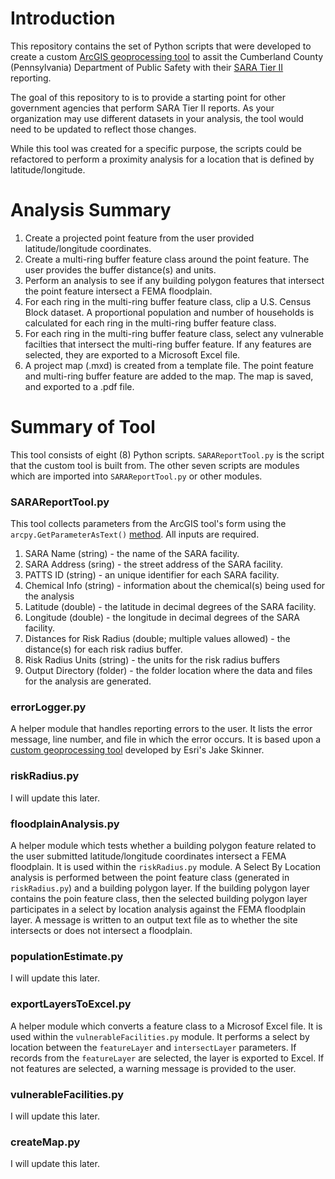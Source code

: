 # Introduction

This repository contains the set of Python scripts that were developed to create a custom [ArcGIS geoprocessing tool](https://desktop.arcgis.com/en/arcmap/10.5/analyze/main/geoprocessing-tools.htm) to assit the Cumberland County (Pennsylvania) Department of Public Safety with their [SARA Tier II](https://www.epa.gov/epcra/state-tier-ii-reporting-requirements-and-procedures) reporting.

The goal of this repository to is to provide a starting point for other government agencies that perform SARA Tier II reports.  As your organization may use different datasets in your analysis, the tool would need to be updated to reflect those changes.  

While this tool was created for a specific purpose, the scripts could be refactored to perform a proximity analysis for a location that is defined by latitude/longitude.

# Analysis Summary

1. Create a projected point feature from the user provided latitude/longitude coordinates.<br>
2. Create a multi-ring buffer feature class around the point feature.  The user provides the buffer distance(s) and units.<br>
3. Perform an analysis to see if any building polygon features that intersect the point feature intersect a FEMA floodplain.<br>
4. For each ring in the multi-ring buffer feature class, clip a U.S. Census Block dataset.  A proportional population and number of households is calculated for each ring in the multi-ring buffer feature class.<br>
5. For each ring in the multi-ring buffer feature class, select any vulnerable facilties that intersect the multi-ring buffer feature.  If any features are selected, they are exported to a Microsoft Excel file.<br>
6. A project map (.mxd) is created from a template file. The point feature and multi-ring buffer feature are added to the map.  The map is saved, and exported to a .pdf file.

# Summary of Tool

This tool consists of eight (8) Python scripts.  `SARAReportTool.py` is the script that the custom tool is built from.  The other seven scripts are modules which are imported into `SARAReportTool.py` or other modules.

### SARAReportTool.py

This tool collects parameters from the ArcGIS tool's form using the `arcpy.GetParameterAsText()` [method](http://pro.arcgis.com/en/pro-app/arcpy/functions/getparameterastext.htm).  All inputs are required.

1. SARA Name (string) - the name of the SARA facility.<br>
2. SARA Address (sring) - the street address of the SARA facility.<br>
3. PATTS ID (string) - an unique identifier for each SARA facility.<br>
4. Chemical Info (string) - information about the chemical(s) being used for the analysis
5. Latitude (double) - the latitude in decimal degrees of the SARA facility.<br>
6. Longitude (double) - the longitude in decimal degrees of the SARA facility.<br>
7. Distances for Risk Radius (double; multiple values allowed) - the distance(s) for each risk radius buffer.<br>
8. Risk Radius Units (string) - the units for the risk radius buffers<br>
9. Output Directory (folder) - the folder location where the data and files for the analysis are generated.

### errorLogger.py

A helper module that handles reporting errors to the user.  It lists the error message, line number, and file in which the error occurs.  It is based upon a [custom geoprocessing tool](https://community.esri.com/docs/DOC-6496-download-arcgis-online-feature-service-or-arcgis-server-featuremap-service) developed by Esri's Jake Skinner.  

### riskRadius.py

I will update this later.

### floodplainAnalysis.py

A helper module which tests whether a building polygon feature related to the user submitted latitude/longitude coordinates intersect a FEMA floodplain.  It is used within the `riskRadius.py` module.  A Select By Location analysis is performed between the point feature class (generated in `riskRadius.py`) and a building polygon layer.  If the building polygon layer contains the poin feature class, then the selected building polygon layer participates in a select by location analysis against the FEMA floodplain layer.  A message is written to an output text file as to whether the site intersects or does not intersect a floodplain.

### populationEstimate.py

I will update this later.

### exportLayersToExcel.py

A helper module which converts a feature class to a Microsof Excel file.  It is used within the `vulnerableFacilities.py` module.  It performs a select by location between the `featureLayer` and `intersectLayer` parameters.  If records from the `featureLayer` are selected, the layer is exported to Excel.  If not features are selected, a warning message is provided to the user.

### vulnerableFacilities.py

I will update this later.

### createMap.py

I will update this later.
